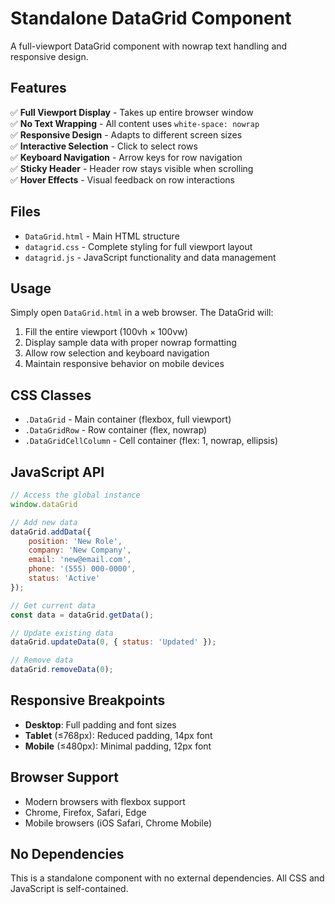 # Standalone DataGrid Component

A full-viewport DataGrid component with nowrap text handling and responsive design.

## Features

✅ **Full Viewport Display** - Takes up entire browser window  
✅ **No Text Wrapping** - All content uses `white-space: nowrap`  
✅ **Responsive Design** - Adapts to different screen sizes  
✅ **Interactive Selection** - Click to select rows  
✅ **Keyboard Navigation** - Arrow keys for row navigation  
✅ **Sticky Header** - Header row stays visible when scrolling  
✅ **Hover Effects** - Visual feedback on row interactions  

## Files

- `DataGrid.html` - Main HTML structure
- `datagrid.css` - Complete styling for full viewport layout
- `datagrid.js` - JavaScript functionality and data management

## Usage

Simply open `DataGrid.html` in a web browser. The DataGrid will:

1. Fill the entire viewport (100vh × 100vw)
2. Display sample data with proper nowrap formatting
3. Allow row selection and keyboard navigation
4. Maintain responsive behavior on mobile devices

## CSS Classes

- `.DataGrid` - Main container (flexbox, full viewport)
- `.DataGridRow` - Row container (flex, nowrap)
- `.DataGridCellColumn` - Cell container (flex: 1, nowrap, ellipsis)

## JavaScript API

```javascript
// Access the global instance
window.dataGrid

// Add new data
dataGrid.addData({
    position: 'New Role',
    company: 'New Company',
    email: 'new@email.com',
    phone: '(555) 000-0000',
    status: 'Active'
});

// Get current data
const data = dataGrid.getData();

// Update existing data
dataGrid.updateData(0, { status: 'Updated' });

// Remove data
dataGrid.removeData(0);
```

## Responsive Breakpoints

- **Desktop**: Full padding and font sizes
- **Tablet** (≤768px): Reduced padding, 14px font
- **Mobile** (≤480px): Minimal padding, 12px font

## Browser Support

- Modern browsers with flexbox support
- Chrome, Firefox, Safari, Edge
- Mobile browsers (iOS Safari, Chrome Mobile)

## No Dependencies

This is a standalone component with no external dependencies. All CSS and JavaScript is self-contained.